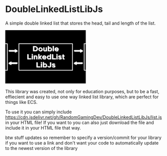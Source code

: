 # DoubleLinkedListLibJs
A simple double linked list that stores the head, tail and length of the list.

<img src="DoubleLinkedListLibJs.png" width="256" />

This library was created, not only for education purposes, but to be a fast, effiecient and easy to use one way linked list library, which are perfect for things like ECS.

To use it you can simply include https://cdn.jsdelivr.net/gh/RandomGamingDev/DoubleLinkedListLibJs/list.js in your HTML file! If you want to you can also just download the file and include it in your HTML file that way.

btw stuff updates so remember to specify a version/commit for your library if you want to use a link and don't want your code to automatically update to the newest version of the library

